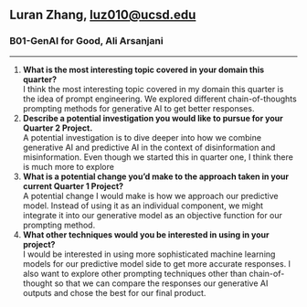 ## Luran Zhang, luz010@ucsd.edu
### B01-GenAI for Good, Ali Arsanjani
---
1. **What is the most interesting topic covered in your domain this quarter?**  
   I think the most interesting topic covered in my domain this quarter is the idea of prompt engineering. We explored different chain-of-thoughts prompting methods for generative AI to get better responses.
2. **Describe a potential investigation you would like to pursue for your Quarter 2 Project.**  
   A potential investigation is to dive deeper into how we combine generative AI and predictive AI in the context of disinformation and misinformation. Even though we started this in quarter one, I think there is much more to explore
3. **What is a potential change you’d make to the approach taken in your current Quarter 1 Project?**  
   A potential change I would make is how we approach our predictive model. Instead of using it as an individual component, we might integrate it into our generative model as an objective function for our prompting method.
4. **What other techniques would you be interested in using in your project?**  
   I would be interested in using more sophisticated machine learning models for our predictive model side to get more accurate responses. I also want to explore other prompting techniques other than chain-of-thought so that we can compare the responses our generative AI outputs and chose the best for our final product. 

